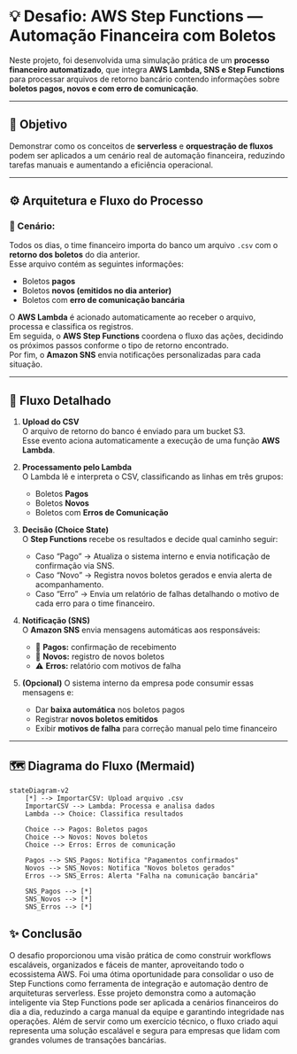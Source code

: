 # 💡 Desafio: AWS Step Functions — Automação Financeira com Boletos 

Neste projeto, foi desenvolvida uma simulação prática de um **processo financeiro automatizado**, que integra **AWS Lambda, SNS e Step Functions** para processar arquivos de retorno bancário contendo informações sobre **boletos pagos, novos e com erro de comunicação**.

---

## 🧠 Objetivo
Demonstrar como os conceitos de **serverless** e **orquestração de fluxos** podem ser aplicados a um cenário real de automação financeira, reduzindo tarefas manuais e aumentando a eficiência operacional.

---

## ⚙️ Arquitetura e Fluxo do Processo

### 🧾 Cenário:
Todos os dias, o time financeiro importa do banco um arquivo `.csv` com o **retorno dos boletos** do dia anterior.  
Esse arquivo contém as seguintes informações:
- Boletos **pagos**
- Boletos **novos (emitidos no dia anterior)**
- Boletos com **erro de comunicação bancária**

O **AWS Lambda** é acionado automaticamente ao receber o arquivo, processa e classifica os registros.  
Em seguida, o **AWS Step Functions** coordena o fluxo das ações, decidindo os próximos passos conforme o tipo de retorno encontrado.  
Por fim, o **Amazon SNS** envia notificações personalizadas para cada situação.

---

## 🔄 Fluxo Detalhado

1. **Upload do CSV**  
   O arquivo de retorno do banco é enviado para um bucket S3.  
   Esse evento aciona automaticamente a execução de uma função **AWS Lambda**.

2. **Processamento pelo Lambda**  
   O Lambda lê e interpreta o CSV, classificando as linhas em três grupos:
   - Boletos **Pagos**
   - Boletos **Novos**
   - Boletos com **Erros de Comunicação**

3. **Decisão (Choice State)**  
   O **Step Functions** recebe os resultados e decide qual caminho seguir:
   - Caso “Pago” → Atualiza o sistema interno e envia notificação de confirmação via SNS.  
   - Caso “Novo” → Registra novos boletos gerados e envia alerta de acompanhamento.  
   - Caso “Erro” → Envia um relatório de falhas detalhando o motivo de cada erro para o time financeiro.

4. **Notificação (SNS)**  
   O **Amazon SNS** envia mensagens automáticas aos responsáveis:
   - 📩 **Pagos:** confirmação de recebimento  
   - 🧾 **Novos:** registro de novos boletos  
   - ⚠️ **Erros:** relatório com motivos de falha  

5. **(Opcional)** O sistema interno da empresa pode consumir essas mensagens e:
   - Dar **baixa automática** nos boletos pagos  
   - Registrar **novos boletos emitidos**  
   - Exibir **motivos de falha** para correção manual pelo time financeiro

---

## 🗺️ Diagrama do Fluxo (Mermaid)

```mermaid
stateDiagram-v2
    [*] --> ImportarCSV: Upload arquivo .csv
    ImportarCSV --> Lambda: Processa e analisa dados
    Lambda --> Choice: Classifica resultados

    Choice --> Pagos: Boletos pagos
    Choice --> Novos: Novos boletos
    Choice --> Erros: Erros de comunicação

    Pagos --> SNS_Pagos: Notifica "Pagamentos confirmados"
    Novos --> SNS_Novos: Notifica "Novos boletos gerados"
    Erros --> SNS_Erros: Alerta "Falha na comunicação bancária"

    SNS_Pagos --> [*]
    SNS_Novos --> [*]
    SNS_Erros --> [*]
```

## ✨ Conclusão

O desafio proporcionou uma visão prática de como construir workflows escaláveis, organizados e fáceis de manter, aproveitando todo o ecossistema AWS.
Foi uma ótima oportunidade para consolidar o uso de Step Functions como ferramenta de integração e automação dentro de arquiteturas serverless.
Esse projeto demonstra como a automação inteligente via Step Functions pode ser aplicada a cenários financeiros do dia a dia, reduzindo a carga manual da equipe e garantindo integridade nas operações.
Além de servir como um exercício técnico, o fluxo criado aqui representa uma solução escalável e segura para empresas que lidam com grandes volumes de transações bancárias.